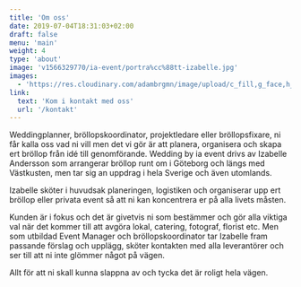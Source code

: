 ```yaml
---
title: 'Om oss'
date: 2019-07-04T18:31:03+02:00
draft: false
menu: 'main'
weight: 4
type: 'about'
image: 'v1566329770/ia-event/portra%cc%88tt-izabelle.jpg'
images:
  - 'https://res.cloudinary.com/adambrgmn/image/upload/c_fill,g_face,h_630,w_1200,x_0/v1566329770/ia-event/portra%CC%88tt-izabelle.jpg'
link:
  text: 'Kom i kontakt med oss'
  url: '/kontakt'
---
```


Weddingplanner, bröllopskoordinator, projektledare eller bröllopsfixare, ni får
kalla oss vad ni vill men det vi gör är att planera, organisera och skapa ert
bröllop från idé till genomförande. Wedding by ia event drivs av Izabelle
Andersson som arrangerar bröllop runt om i Göteborg och längs med Västkusten,
men tar sig an uppdrag i hela Sverige och även utomlands.

Izabelle sköter i huvudsak planeringen, logistiken och organiserar upp ert
bröllop eller privata event så att ni kan koncentrera er på alla livets måsten.

Kunden är i fokus och det är givetvis ni som bestämmer och gör alla viktiga val
när det kommer till att avgöra lokal, catering, fotograf, florist etc. Men som
utbildad Event Manager och bröllopskoordinator tar Izabelle fram passande
förslag och upplägg, sköter kontakten med alla leverantörer och ser till att ni
inte glömmer något på vägen.

Allt för att ni skall kunna slappna av och tycka det är roligt hela vägen.
